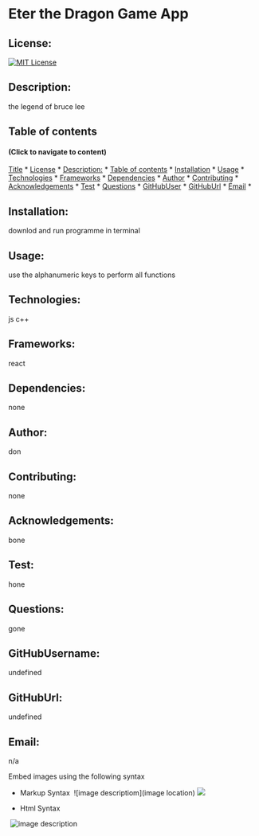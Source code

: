# Eter the Dragon Game App
  ## License:
  
  [![MIT License](https://img.shields.io/badge/License-MIT-yellow.svg)](https://opensource.org/licenses/MIT)
  
  ## Description:
  the legend of bruce lee
  ## Table of contents 
  #### (Click to navigate to content)
  [Title](#title) 
    * [License](#license)
    * [Description:](#description)
    * [Table of contents](#table-of-contents)
    * [Installation](#installation)
    * [Usage](#usage)
    * [Technologies](#technologies)
    * [Frameworks](#frameworks)
    * [Dependencies](#dependencies)
    * [Author](#author)
    * [Contributing](#contributing)
    * [Acknowledgements](#acknowledgements)
    * [Test](#testInstructions)
    * [Questions](#questions)
    * [GitHubUser](#githubUsername)
    * [GitHubUrl](#githuburl)
    * [Email](#email)
    *
  ## Installation:
  downlod and run programme in terminal
  ## Usage:
  use the alphanumeric keys to perform all functions
  ## Technologies:
  js c++
  ## Frameworks:
  react
  ## Dependencies:
  none
  ## Author:
  don
  ## Contributing:
  none
  ## Acknowledgements:
  bone
  ## Test: 
  hone
  ## Questions:
  gone
  ## GitHubUsername:
  undefined
  ## GitHubUrl:
  undefined
  ## Email:
  n/a
    

  Embed images using the following syntax

  -  Markup Syntax
  ![]()
  ![image descriptiom](image location)
  ![](homework/week-3-homework/assets/img/Web%20KeyGen.png)

  *  Html Syntax
  <img src="" alt="">
  <img src="imageName.format" alt="image description">

